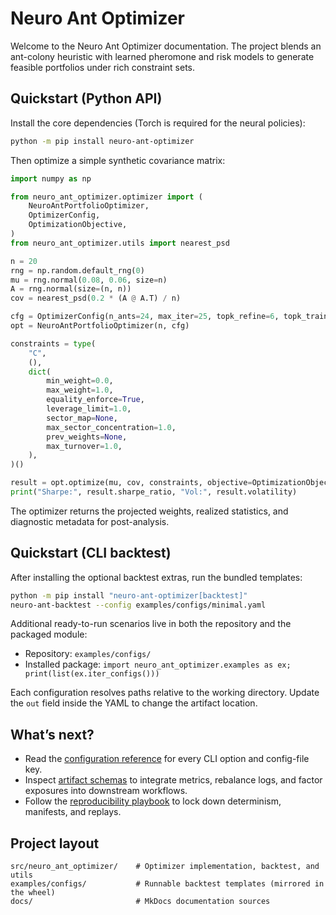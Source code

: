 # Neuro Ant Optimizer

Welcome to the Neuro Ant Optimizer documentation. The project blends an ant-colony heuristic with learned pheromone and risk models to generate feasible portfolios under rich constraint sets.

## Quickstart (Python API)

Install the core dependencies (Torch is required for the neural policies):

```bash
python -m pip install neuro-ant-optimizer
```

Then optimize a simple synthetic covariance matrix:

```python
import numpy as np

from neuro_ant_optimizer.optimizer import (
    NeuroAntPortfolioOptimizer,
    OptimizerConfig,
    OptimizationObjective,
)
from neuro_ant_optimizer.utils import nearest_psd

n = 20
rng = np.random.default_rng(0)
mu = rng.normal(0.08, 0.06, size=n)
A = rng.normal(size=(n, n))
cov = nearest_psd(0.2 * (A @ A.T) / n)

cfg = OptimizerConfig(n_ants=24, max_iter=25, topk_refine=6, topk_train=6)
opt = NeuroAntPortfolioOptimizer(n, cfg)

constraints = type(
    "C",
    (),
    dict(
        min_weight=0.0,
        max_weight=1.0,
        equality_enforce=True,
        leverage_limit=1.0,
        sector_map=None,
        max_sector_concentration=1.0,
        prev_weights=None,
        max_turnover=1.0,
    ),
)()

result = opt.optimize(mu, cov, constraints, objective=OptimizationObjective.SHARPE_RATIO)
print("Sharpe:", result.sharpe_ratio, "Vol:", result.volatility)
```

The optimizer returns the projected weights, realized statistics, and diagnostic metadata for post-analysis.

## Quickstart (CLI backtest)

After installing the optional backtest extras, run the bundled templates:

```bash
python -m pip install "neuro-ant-optimizer[backtest]"
neuro-ant-backtest --config examples/configs/minimal.yaml
```

Additional ready-to-run scenarios live in both the repository and the packaged module:

- Repository: `examples/configs/`
- Installed package: `import neuro_ant_optimizer.examples as ex; print(list(ex.iter_configs()))`

Each configuration resolves paths relative to the working directory. Update the `out` field inside the YAML to change the artifact location.

## What’s next?

- Read the [configuration reference](config.md) for every CLI option and config-file key.
- Inspect [artifact schemas](artifacts.md) to integrate metrics, rebalance logs, and factor exposures into downstream workflows.
- Follow the [reproducibility playbook](reproducibility.md) to lock down determinism, manifests, and replays.

## Project layout

```text
src/neuro_ant_optimizer/    # Optimizer implementation, backtest, and utils
examples/configs/           # Runnable backtest templates (mirrored in the wheel)
docs/                       # MkDocs documentation sources
```
